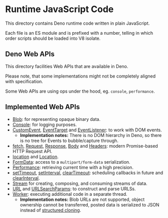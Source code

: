 # Runtime JavaScript Code

This directory contains Deno runtime code written in plain JavaScript.

Each file is an ES module and is prefixed with a number, telling in which order
scripts should be loaded into V8 isolate.

## Deno Web APIs

This directory facilities Web APIs that are available in Deno.

Please note, that some implementations might not be completely aligned with
specification.

Some Web APIs are using ops under the hood, eg. `console`, `performance`.

## Implemented Web APIs

- [Blob](https://developer.mozilla.org/en-US/docs/Web/API/Blob): for
  representing opaque binary data.
- [Console](https://developer.mozilla.org/en-US/docs/Web/API/Console): for
  logging purposes.
- [CustomEvent](https://developer.mozilla.org/en-US/docs/Web/API/CustomEvent),
  [EventTarget](https://developer.mozilla.org/en-US/docs/Web/API/EventTarget)
  and
  [EventListener](https://developer.mozilla.org/en-US/docs/Web/API/EventListener):
  to work with DOM events.
  - **Implementation notes:** There is no DOM hierarchy in Deno, so there is no
    tree for Events to bubble/capture through.
- [fetch](https://developer.mozilla.org/en-US/docs/Web/API/WindowOrWorkerGlobalScope/fetch),
  [Request](https://developer.mozilla.org/en-US/docs/Web/API/Request),
  [Response](https://developer.mozilla.org/en-US/docs/Web/API/Response),
  [Body](https://developer.mozilla.org/en-US/docs/Web/API/Body) and
  [Headers](https://developer.mozilla.org/en-US/docs/Web/API/Headers): modern
  Promise-based HTTP Request API.
- [location](https://developer.mozilla.org/en-US/docs/Web/API/Window/location)
  and [Location](https://developer.mozilla.org/en-US/docs/Web/API/Location).
- [FormData](https://developer.mozilla.org/en-US/docs/Web/API/FormData): access
  to a `multipart/form-data` serialization.
- [Performance](https://developer.mozilla.org/en-US/docs/Web/API/Performance):
  retrieving current time with a high precision.
- [setTimeout](https://developer.mozilla.org/en-US/docs/Web/API/WindowOrWorkerGlobalScope/setTimeout),
  [setInterval](https://developer.mozilla.org/en-US/docs/Web/API/WindowOrWorkerGlobalScope/setInterval),
  [clearTimeout](https://developer.mozilla.org/en-US/docs/Web/API/WindowOrWorkerGlobalScope/clearTimeout):
  scheduling callbacks in future and
  [clearInterval](https://developer.mozilla.org/en-US/docs/Web/API/WindowOrWorkerGlobalScope/clearInterval).
- [Stream](https://developer.mozilla.org/en-US/docs/Web/API/Streams_API) for
  creating, composing, and consuming streams of data.
- [URL](https://developer.mozilla.org/en-US/docs/Web/API/URL) and
  [URLSearchParams](https://developer.mozilla.org/en-US/docs/Web/API/URLSearchParams):
  to construct and parse URLSs.
- [Worker](https://developer.mozilla.org/en-US/docs/Web/API/Worker): executing
  additional code in a separate thread.
  - **Implementation notes:** Blob URLs are not supported, object ownership
    cannot be transferred, posted data is serialized to JSON instead of
    [structured cloning](https://developer.mozilla.org/en-US/docs/Web/API/Web_Workers_API/Structured_clone_algorithm).
